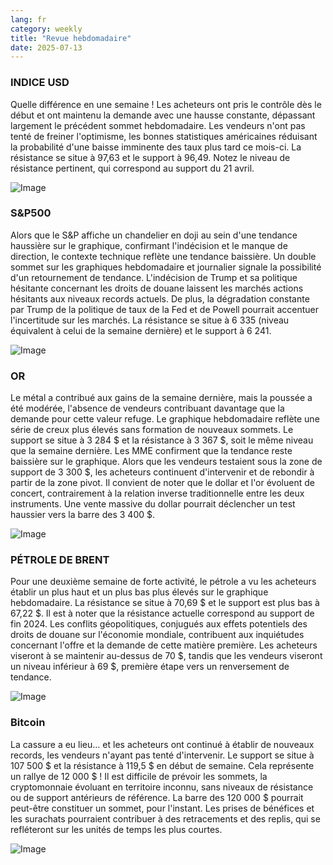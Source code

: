 ```yaml
---
lang: fr
category: weekly
title: "Revue hebdomadaire"
date: 2025-07-13
---
```


### INDICE USD

Quelle différence en une semaine ! Les acheteurs ont pris le contrôle dès le début et ont maintenu la demande avec une hausse constante, dépassant largement le précédent sommet hebdomadaire. Les vendeurs n'ont pas tenté de freiner l'optimisme, les bonnes statistiques américaines réduisant la probabilité d'une baisse imminente des taux plus tard ce mois-ci. La résistance se situe à 97,63 et le support à 96,49. Notez le niveau de résistance pertinent, qui correspond au support du 21 avril.

![Image](https://markleighedu.github.io/img/Jul-2025/13-Jul-2025/usdindex.jpg)

### S&P500

Alors que le S&P affiche un chandelier en doji au sein d'une tendance haussière sur le graphique, confirmant l'indécision et le manque de direction, le contexte technique reflète une tendance baissière. Un double sommet sur les graphiques hebdomadaire et journalier signale la possibilité d'un retournement de tendance. L'indécision de Trump et sa politique hésitante concernant les droits de douane laissent les marchés actions hésitants aux niveaux records actuels. De plus, la dégradation constante par Trump de la politique de taux de la Fed et de Powell pourrait accentuer l'incertitude sur les marchés. La résistance se situe à 6 335 (niveau équivalent à celui de la semaine dernière) et le support à 6 241.

![Image](https://markleighedu.github.io/img/Jul-2025/13-Jul-2025/sp500.jpg)

### OR

Le métal a contribué aux gains de la semaine dernière, mais la poussée a été modérée, l'absence de vendeurs contribuant davantage que la demande pour cette valeur refuge. Le graphique hebdomadaire reflète une série de creux plus élevés sans formation de nouveaux sommets. Le support se situe à 3 284 $ et la résistance à 3 367 $, soit le même niveau que la semaine dernière. Les MME confirment que la tendance reste baissière sur le graphique. Alors que les vendeurs testaient sous la zone de support de 3 300 $, les acheteurs continuent d'intervenir et de rebondir à partir de la zone pivot. Il convient de noter que le dollar et l'or évoluent de concert, contrairement à la relation inverse traditionnelle entre les deux instruments. Une vente massive du dollar pourrait déclencher un test haussier vers la barre des 3 400 $.

![Image](https://markleighedu.github.io/img/Jul-2025/13-Jul-2025/gold.jpg)

### PÉTROLE DE BRENT

Pour une deuxième semaine de forte activité, le pétrole a vu les acheteurs établir un plus haut et un plus bas plus élevés sur le graphique hebdomadaire. La résistance se situe à 70,69 $ et le support est plus bas à 67,22 $. Il est à noter que la résistance actuelle correspond au support de fin 2024. Les conflits géopolitiques, conjugués aux effets potentiels des droits de douane sur l'économie mondiale, contribuent aux inquiétudes concernant l'offre et la demande de cette matière première. Les acheteurs viseront à se maintenir au-dessus de 70 $, tandis que les vendeurs viseront un niveau inférieur à 69 $, première étape vers un renversement de tendance.

![Image](https://markleighedu.github.io/img/Jul-2025/13-Jul-2025/brentoil.jpg)

### Bitcoin

La cassure a eu lieu… et les acheteurs ont continué à établir de nouveaux records, les vendeurs n'ayant pas tenté d'intervenir. Le support se situe à 107 500 $ et la résistance à 119,5 $ en début de semaine. Cela représente un rallye de 12 000 $ ! Il est difficile de prévoir les sommets, la cryptomonnaie évoluant en territoire inconnu, sans niveaux de résistance ou de support antérieurs de référence. La barre des 120 000 $ pourrait peut-être constituer un sommet, pour l'instant. Les prises de bénéfices et les surachats pourraient contribuer à des retracements et des replis, qui se refléteront sur les unités de temps les plus courtes.

![Image](https://markleighedu.github.io/img/Jul-2025/13-Jul-2025/bitcoin.jpg)

